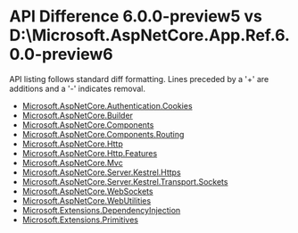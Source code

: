 # API Difference 6.0.0-preview5 vs D:\Microsoft.AspNetCore.App.Ref.6.0.0-preview6

API listing follows standard diff formatting. Lines preceded by a '+' are
additions and a '-' indicates removal.

* [Microsoft.AspNetCore.Authentication.Cookies](6.0-preview6_Microsoft.AspNetCore.Authentication.Cookies.md)
* [Microsoft.AspNetCore.Builder](6.0-preview6_Microsoft.AspNetCore.Builder.md)
* [Microsoft.AspNetCore.Components](6.0-preview6_Microsoft.AspNetCore.Components.md)
* [Microsoft.AspNetCore.Components.Routing](6.0-preview6_Microsoft.AspNetCore.Components.Routing.md)
* [Microsoft.AspNetCore.Http](6.0-preview6_Microsoft.AspNetCore.Http.md)
* [Microsoft.AspNetCore.Http.Features](6.0-preview6_Microsoft.AspNetCore.Http.Features.md)
* [Microsoft.AspNetCore.Mvc](6.0-preview6_Microsoft.AspNetCore.Mvc.md)
* [Microsoft.AspNetCore.Server.Kestrel.Https](6.0-preview6_Microsoft.AspNetCore.Server.Kestrel.Https.md)
* [Microsoft.AspNetCore.Server.Kestrel.Transport.Sockets](6.0-preview6_Microsoft.AspNetCore.Server.Kestrel.Transport.Sockets.md)
* [Microsoft.AspNetCore.WebSockets](6.0-preview6_Microsoft.AspNetCore.WebSockets.md)
* [Microsoft.AspNetCore.WebUtilities](6.0-preview6_Microsoft.AspNetCore.WebUtilities.md)
* [Microsoft.Extensions.DependencyInjection](6.0-preview6_Microsoft.Extensions.DependencyInjection.md)
* [Microsoft.Extensions.Primitives](6.0-preview6_Microsoft.Extensions.Primitives.md)